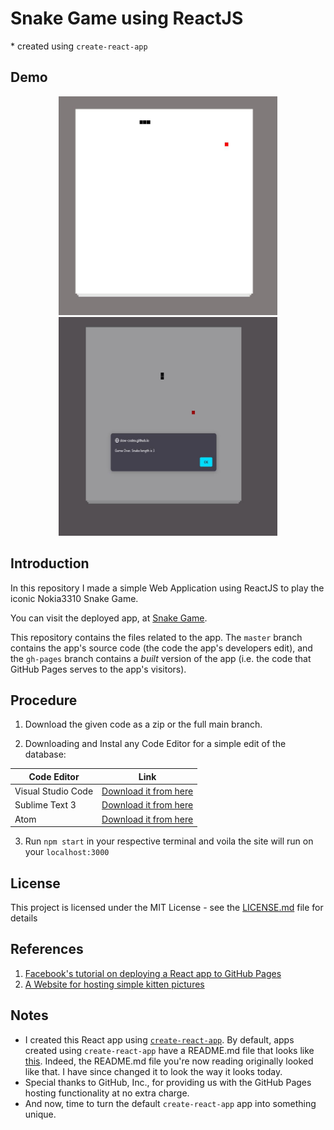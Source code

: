 # Snake Game using ReactJS

\* created using `create-react-app`

## Demo

<p align="center">
  <img src="https://github.com/slow-codex/snake-game/blob/01c92f4012df4c80edec3fc639c6c4019b715c7d/images/Capture1.JPG" width="350" height="350" title="Starting">
  <img src="https://github.com/slow-codex/snake-game/blob/fd2b061d2381fcbe675914b4f6a6bc13665c5731/images/Capture.JPG" width="350" height="350" title="ENding">
</p>

## Introduction

In this repository I made a simple Web Application using ReactJS to play the iconic Nokia3310 Snake Game.

You can visit the deployed app, at [Snake Game](https://slow-codex.github.io/snake-game/).

This repository contains the files related to the app. The `master` branch contains the app's source code (the code the app's developers edit), and the `gh-pages` branch contains a *built* version of the app (i.e. the code that GitHub Pages serves to the app's visitors).


## Procedure

1. Download the given code as a zip or the full main branch.

2. Downloading and Instal any Code Editor for a simple edit of the database:

| **Code Editor** | **Link** 	|
|-	|-	|
| Visual Studio Code 	| [Download it from here](https://code.visualstudio.com/)	|
| Sublime Text 3 	| [Download it from here](https://www.sublimetext.com/3) |
| Atom 	| [Download it from here](https://atom.io/)	|


3. Run `npm start` in your respective terminal and voila the site will run on your `localhost:3000`


## License

This project is licensed under the MIT License - see the [LICENSE.md](LICENSE.md) file for details

## References

1. [Facebook's tutorial on deploying a React app to GitHub Pages](https://facebook.github.io/create-react-app/docs/deployment#github-pages-https-pagesgithubcom)
2. [A Website for hosting simple kitten pictures](http://placekitten.com/)

## Notes

* I created this React app using [`create-react-app`](https://github.com/facebookincubator/create-react-app). By default, apps created using `create-react-app` have a README.md file that looks like [this](https://github.com/facebookincubator/create-react-app/blob/master/packages/react-scripts/template/README.md). Indeed, the README.md file you're now reading originally looked like that. I have since changed it to look the way it looks today.
* Special thanks to GitHub, Inc., for providing us with the GitHub Pages hosting functionality at no extra charge.
* And now, time to turn the default `create-react-app` app into something unique.
